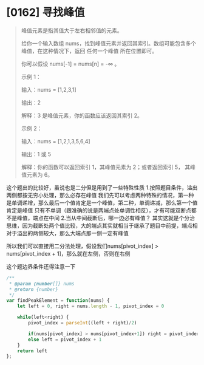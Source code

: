 # [0162] 寻找峰值

> 峰值元素是指其值大于左右相邻值的元素。
>
> 给你一个输入数组 nums，找到峰值元素并返回其索引。数组可能包含多个峰值，在这种情况下，返回 任何一个峰值 所在位置即可。
>
> 你可以假设 nums[-1] = nums[n] = -∞ 。
>
> 示例 1：
>
> 输入：nums = [1,2,3,1]
>
> 输出：2
>
> 解释：3 是峰值元素，你的函数应该返回其索引 2。
>
> 示例 2：
>
> 输入：nums = [1,2,1,3,5,6,4]
>
> 输出：1 或 5 
>
> 解释：你的函数可以返回索引 1，其峰值元素为 2；或者返回索引 5， 其峰值元素为 6。

这个题出的比较好，虽说也是二分但是用到了一些特殊性质
1.按照题目条件，溢出两侧都按无穷小处理，那么必存在峰值
我们先可以考虑两种特殊的情况，第一种是单调递增，那么最后一个值肯定是一个峰值，第二种，单调递减，那么第一个值肯定是峰值
只有不单调（跟准确的说是两端点处单调性相反），才有可能双断点都不是峰值，端点在中间
2.当从中间截断后，哪一边必有峰值？
其实这就是个分治思维，因为截断处两个值比较，大的端点其实就相当于继承了题目中前提，端点相对于溢出的两侧较大，那么大端点那一侧一定有峰值

所以我们可以直接用二分法处理，假设我们nums[pivot_index] > nums[pivot_index + 1]，那么就在左侧，否则在右侧

这个题边界条件还得注意一下

```js
/** 
 * @param {number[]} nums
 * @return {number}
 */
var findPeakElement = function(nums) {
    let left = 0, right = nums.length - 1, pivot_index = 0

    while(left<right) {
        pivot_index = parseInt((left + right)/2)

        if(nums[pivot_index] > nums[pivot_index+1]) right = pivot_index
        else left = pivot_index + 1
    }
    return left
};
```